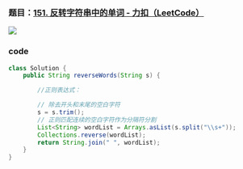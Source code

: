 ### 题目：[151. 反转字符串中的单词 - 力扣（LeetCode）](https://leetcode.cn/problems/reverse-words-in-a-string/description/)

![](https://younglion.oss-cn-beijing.aliyuncs.com/%E5%B1%8F%E5%B9%95%E6%88%AA%E5%9B%BE%202024-05-15%20223806.png)

### code

```java
class Solution {
    public String reverseWords(String s) {

        //正则表达式：

        // 除去开头和末尾的空白字符
        s = s.trim();
        // 正则匹配连续的空白字符作为分隔符分割
        List<String> wordList = Arrays.asList(s.split("\\s+"));
        Collections.reverse(wordList);
        return String.join(" ", wordList);
    }
}
```

